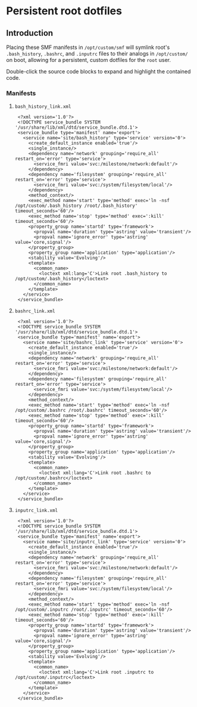 # Persistent root dotfiles

## Introduction

Placing these SMF manifests in `/opt/custom/smf` will symlink root's
`.bash_history`, `.bashrc`, and `.inputrc` files to their analogs in
`/opt/custom/` on boot, allowing for a persistent, custom dotfiles for the
`root` user.

Double-click the source code blocks to expand and highlight the contained code.

### Manifests

1. `bash_history_link.xml`
   <!-- markdownlint-disable line-length -->

        <?xml version='1.0'?>
        <!DOCTYPE service_bundle SYSTEM '/usr/share/lib/xml/dtd/service_bundle.dtd.1'>
        <service_bundle type='manifest' name='export'>
          <service name='site/bash_history' type='service' version='0'>
            <create_default_instance enabled='true'/>
            <single_instance/>
            <dependency name='network' grouping='require_all' restart_on='error' type='service'>
              <service_fmri value='svc:/milestone/network:default'/>
            </dependency>
            <dependency name='filesystem' grouping='require_all' restart_on='error' type='service'>
              <service_fmri value='svc:/system/filesystem/local'/>
            </dependency>
            <method_context/>
            <exec_method name='start' type='method' exec='ln -nsf /opt/custom/.bash_history /root/.bash_history' timeout_seconds='60'/>
            <exec_method name='stop' type='method' exec=':kill' timeout_seconds='60'/>
            <property_group name='startd' type='framework'>
              <propval name='duration' type='astring' value='transient'/>
              <propval name='ignore_error' type='astring' value='core,signal'/>
            </property_group>
            <property_group name='application' type='application'/>
            <stability value='Evolving'/>
            <template>
              <common_name>
                <loctext xml:lang='C'>Link root .bash_history to /opt/custom/.bash_history</loctext>
              </common_name>
            </template>
          </service>
        </service_bundle>

   <!--- markdownlint-enable line-length -->

2. `bashrc_link.xml`
   <!--- markdownlint-disable line-length -->

        <?xml version='1.0'?>
        <!DOCTYPE service_bundle SYSTEM '/usr/share/lib/xml/dtd/service_bundle.dtd.1'>
        <service_bundle type='manifest' name='export'>
          <service name='site/bashrc_link' type='service' version='0'>
            <create_default_instance enabled='true'/>
            <single_instance/>
            <dependency name='network' grouping='require_all' restart_on='error' type='service'>
              <service_fmri value='svc:/milestone/network:default'/>
            </dependency>
            <dependency name='filesystem' grouping='require_all' restart_on='error' type='service'>
              <service_fmri value='svc:/system/filesystem/local'/>
            </dependency>
            <method_context/>
            <exec_method name='start' type='method' exec='ln -nsf /opt/custom/.bashrc /root/.bashrc' timeout_seconds='60'/>
            <exec_method name='stop' type='method' exec=':kill' timeout_seconds='60'/>
            <property_group name='startd' type='framework'>
              <propval name='duration' type='astring' value='transient'/>
              <propval name='ignore_error' type='astring' value='core,signal'/>
            </property_group>
            <property_group name='application' type='application'/>
            <stability value='Evolving'/>
            <template>
              <common_name>
                <loctext xml:lang='C'>Link root .bashrc to /opt/custom/.bashrc</loctext>
              </common_name>
            </template>
          </service>
        </service_bundle>

   <!--- markdownlint-enable line-length -->

3. `inputrc_link.xml`
   <!--- markdownlint-disable line-length -->

        <?xml version='1.0'?>
        <!DOCTYPE service_bundle SYSTEM '/usr/share/lib/xml/dtd/service_bundle.dtd.1'>
        <service_bundle type='manifest' name='export'>
          <service name='site/inputrc_link' type='service' version='0'>
            <create_default_instance enabled='true'/>
            <single_instance/>
            <dependency name='network' grouping='require_all' restart_on='error' type='service'>
              <service_fmri value='svc:/milestone/network:default'/>
            </dependency>
            <dependency name='filesystem' grouping='require_all' restart_on='error' type='service'>
              <service_fmri value='svc:/system/filesystem/local'/>
            </dependency>
            <method_context/>
            <exec_method name='start' type='method' exec='ln -nsf /opt/custom/.inputrc /root/.inputrc' timeout_seconds='60'/>
            <exec_method name='stop' type='method' exec=':kill' timeout_seconds='60'/>
            <property_group name='startd' type='framework'>
              <propval name='duration' type='astring' value='transient'/>
              <propval name='ignore_error' type='astring' value='core,signal'/>
            </property_group>
            <property_group name='application' type='application'/>
            <stability value='Evolving'/>
            <template>
              <common_name>
                <loctext xml:lang='C'>Link root .inputrc to /opt/custom/.inputrc</loctext>
              </common_name>
            </template>
          </service>
        </service_bundle>

   <!--- markdownlint-enable line-length -->
